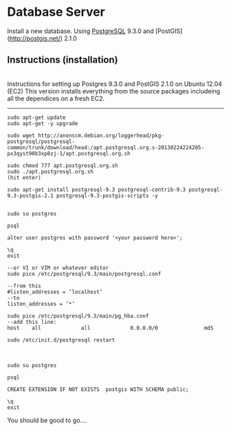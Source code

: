 Database Server
============

Install a new database. Using [PostgreSQL](http://www.postgresql.org/) 9.3.0 and [PostGIS] (http://postgis.net/) 2.1.0

Instructions (installation)
---------------------------


<br />
Instructions for setting up Postgres 9.3.0 and PostGIS 2.1.0 on Ubuntu 12.04 (EC2)
This version installs everything from the source packages includeing all the dependices on a fresh EC2.

----------------------------------------------------------------------------------

	sudo apt-get update
	sudo apt-get -y upgrade 
	
	sudo wget http://anonscm.debian.org/loggerhead/pkg-postgresql/postgresql-common/trunk/download/head:/apt.postgresql.org.s-20130224224205-px3qyst90b3xp8zj-1/apt.postgresql.org.sh
	
	sudo chmod 777 apt.postgresql.org.sh
	sudo ./apt.postgresql.org.sh
	(hit enter)
	
	sudo apt-get install postgresql-9.3 postgresql-contrib-9.3 postgresql-9.3-postgis-2.1 postgresql-9.3-postgis-scripts -y


	sudo su postgres
	
	psql
	
	alter user postgres with password '<your password here>';
	
	\q
	exit
	
	--or VI or VIM or whatever editor
	sudo pico /etc/postgresql/9.3/main/postgresql.conf
	
	--from this 
	#listen_addresses = ‘localhost’  
	--to 
	listen_addresses = ‘*’  
	
	sudo pico /etc/postgresql/9.3/main/pg_hba.conf
	--add this line:
	host    all             all             0.0.0.0/0               md5
	
	sudo /etc/init.d/postgresql restart

<br />

	
	sudo su postgres
	
	psql
	
	CREATE EXTENSION IF NOT EXISTS 	postgis WITH SCHEMA public;
	
	\q
	exit
	
You should be good to go….





